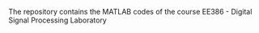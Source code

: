 The repository contains the MATLAB codes of the course EE386 - Digital Signal Processing Laboratory
